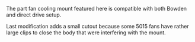 The part fan cooling mount featured here is compatible with both Bowden and direct drive setup.

Last modification adds a small cutout because some 5015 fans have rather large clips to close the body that were interfering with the mount.


